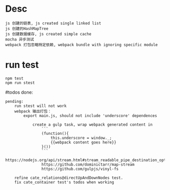 # Desc
    js 创建的链表, js created single linked list
    js 创建的HashMapTree
    js 创建数据缓存, js created simple cache
    mocha 异步测试
    webpack 打包忽略特定依赖, webpack bundle with ignoring specific module

# run test
    npm test
    npm run stest

#todos
    done:

    pending:
        run stest will not work
        webpack 输出打包：
            export main.js, should not include 'underscore' dependences

                create a gulp task, wrap webpack generated content in
                    ```
                    (function(){
                        this.underscore = window._;
                        {{webpack content goes here}}
                    }())
                    ```
                    https://nodejs.org/api/stream.html#stream_readable_pipe_destination_options
                    https://github.com/dominictarr/map-stream
                    https://github.com/gulpjs/vinyl-fs

        refine cate_relations@directUpAndDownNodes test.
        fix cate_container test's todos when working



